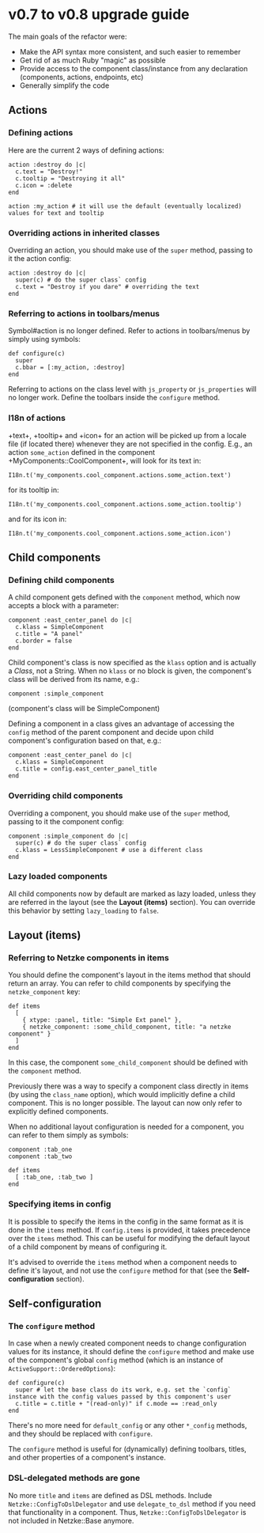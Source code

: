 # v0.7 to v0.8 upgrade guide

The main goals of the refactor were:

* Make the API syntax more consistent, and such easier to remember
* Get rid of as much Ruby "magic" as possible
* Provide access to the component class/instance from any declaration (components, actions, endpoints, etc)
* Generally simplify the code

## Actions

### Defining actions

Here are the current 2 ways of defining actions:

    action :destroy do |c|
      c.text = "Destroy!"
      c.tooltip = "Destroying it all"
      c.icon = :delete
    end

    action :my_action # it will use the default (eventually localized) values for text and tooltip

### Overriding actions in inherited classes

Overriding an action, you should make use of the `super` method, passing to it the action config:

    action :destroy do |c|
      super(c) # do the super class` config
      c.text = "Destroy if you dare" # overriding the text
    end

### Referring to actions in toolbars/menus

Symbol#action is no longer defined. Refer to actions in toolbars/menus by simply using symbols:

    def configure(c)
      super
      c.bbar = [:my_action, :destroy]
    end

Referring to actions on the class level with `js_property` or `js_properties` will no longer work. Define the toolbars inside the `configure` method.

### I18n of actions

+text+, +tooltip+ and +icon+ for an action will be picked up from a locale file (if located there) whenever they are not specified in the config.
E.g., an action `some_action` defined in the component +MyComponents::CoolComponent+, will look for its text in:

    I18n.t('my_components.cool_component.actions.some_action.text')

for its tooltip in:

    I18n.t('my_components.cool_component.actions.some_action.tooltip')

and for its icon in:

    I18n.t('my_components.cool_component.actions.some_action.icon')

## Child components

### Defining child components

A child component gets defined with the `component` method, which now accepts a block with a parameter:

    component :east_center_panel do |c|
      c.klass = SimpleComponent
      c.title = "A panel"
      c.border = false
    end

Child component's class is now specified as the `klass` option and is actually a *Class*, not a String. When no `klass` or no block is given, the component's class will be derived from its name, e.g.:

    component :simple_component

(component's class will be SimpleComponent)

Defining a component in a class gives an advantage of accessing the `config` method of the parent component and decide upon child component's configuration based on that, e.g.:

    component :east_center_panel do |c|
      c.klass = SimpleComponent
      c.title = config.east_center_panel_title
    end

### Overriding child components

Overriding a component, you should make use of the `super` method, passing to it the component config:

    component :simple_component do |c|
      super(c) # do the super class` config
      c.klass = LessSimpleComponent # use a different class
    end

### Lazy loaded components

All child components now by default are marked as lazy loaded, unless they are referred in the layout (see the **Layout (items)** section). You can override this behavior by setting `lazy_loading` to `false`.

## Layout (items)

### Referring to Netzke components in items

You should define the component's layout in the items method that should return an array. You can refer to child components by specifying the `netzke_component` key:

    def items
      [
        { xtype: :panel, title: "Simple Ext panel" },
        { netzke_component: :some_child_component, title: "a netzke component" }
      ]
    end

In this case, the component `some_child_component` should be defined with the `component` method.

Previously there was a way to specify a component class directly in items (by using the `class_name` option), which would implicitly define a child component. This is no longer possible. The layout can now only refer to explicitly defined components.

When no additional layout configuration is needed for a component, you can refer to them simply as symbols:

    component :tab_one
    component :tab_two

    def items
      [ :tab_one, :tab_two ]
    end

### Specifying items in config

It is possible to specify the items in the config in the same format as it is done in the `items` method. If `config.items` is provided, it takes precedence over the `items` method. This can be useful for modifying the default layout of a child component by means of configuring it.

It's advised to override the `items` method when a component needs to define it's layout, and not use the `configure` method for that (see the **Self-configuration** section).

## Self-configuration

### The `configure` method

In case when a newly created component needs to change configuration values for its instance, it should define the `configure` method and make use of the component's global `config` method (which is an instance of `ActiveSupport::OrderedOptions`):

    def configure(c)
      super # let the base class do its work, e.g. set the `config` instance with the config values passed by this component's user
      c.title = c.title + "(read-only)" if c.mode == :read_only
    end

There's no more need for `default_config` or any other `*_config` methods, and they should be replaced with `configure`.

The `configure` method is useful for (dynamically) defining toolbars, titles, and other properties of a component's instance.

### DSL-delegated methods are gone

No more `title` and `items` are defined as DSL methods. Include `Netzke::ConfigToDslDelegator` and use `delegate_to_dsl` method if you need that functionality in a component.
Thus, `Netzke::ConfigToDslDelegator` is not included in Netzke::Base anymore.
